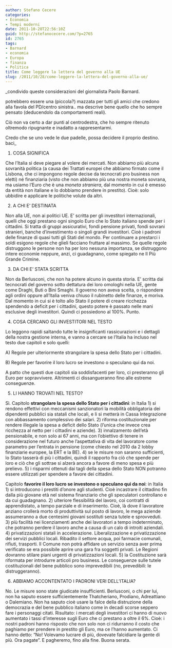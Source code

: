 ```yaml
---
author: Stefano Cecere
categories:
- Economia
- Tempi moderni
date: 2011-10-28T22:56:10Z
guid: http://stefanocecere.com/?p=2765
id: 2765
tags:
- Barnard
- economia
- Europa
- finanza
- Politica
title: Come leggere la lettera del governo alla UE
slug: /2011/10/28/come-leggere-la-lettera-del-governo-alla-ue/
---
```


_condivido queste considerazioni del giornalista Paolo Barnard.
  
potrebbero essere una (piccola?) mazzata per tutti gli amici che credono alla favola del PD/centro sinistra.. ma descrive bene quello che ho sempre pensato (deducendolo da comportamenti reali).
  
Ciò non va certo a dar punti al centrodestra, che ho sempre ritenuto oltremodo ripugnante e inadatto a rappresentarmi.
  
Credo che se uno vede le due padelle, possa decidere il proprio destino. baci_

1. COSA SIGNIFICA

Che l’Italia si deve piegare al volere dei mercati. Non abbiamo più alcuna sovranità politica (a causa dei Trattati europei che abbiamo firmato come il Lisbona, che ci impongono regole decise da tecnocrati pro business non eletti) né finanziaria (visto che non abbiamo più una nostra moneta sovrana, ma usiamo l’Euro che è una _moneta straniera_, dal momento in cui è emesso da entità non italiane e lo dobbiamo prendere in prestito). Cioè: solo ubbidire e applicare le politiche volute da altri.

2. A CHI E’ DESTINATA

Non alla UE, non ai politici UE. E’ scritta per gli investitori internazionali, quelli che oggi prestano ogni singolo Euro che lo Stato italiano spende per i cittadini. Si tratta di gruppi assicurativi, fondi pensione privati, fondi sovrani stranieri, banche d’investimento o singoli grandi investitori. Cioè i padroni delle finanze di quasi tutti gli Stati del mondo. Per continuare a prestarci i soldi esigono regole che glieli facciano fruttare al massimo. Se quelle regole distruggono le persone non ha per loro nessuna importanza, se distruggono intere economie neppure, anzi, ci guadagnano, come spiegato ne Il Più Grande Crimine.

3. DA CHI E’ STATA SCRITTA

Non da Berlusconi, che non ha potere alcuno in questa storia. E’ scritta dai tecnocrati del governo sotto dettatura dei loro omologhi nella UE, gente come Draghi, Buti o Bini Smaghi. Il governo non aveva scelta, o rispondere agli ordini oppure all’Italia veniva chiuso il rubinetto delle finanze, e moriva. Dal momento in cui si è tolto allo Stato il potere di creare ricchezza spendendo a deficit per i cittadini, questo potere è passato nelle mani esclusive degli investitori. Quindi ci possiedono al 100%. Punto.

4. COSA CERCANO GLI INVESTITORI NEL TESTO

Lo leggono rapidi saltando tutte le insignificanti rassicurazioni e i dettagli della nostra gestione interna, e vanno a cercare se l’Italia ha incluso nel testo due capitoli e solo quelli:

A) Regole per ulteriormente strangolare la spesa dello Stato per i cittadini.

B) Regole per favorire il loro lucro se investono o speculano qui da noi.

A patto che questi due capitoli sia soddisfacenti per loro, ci presteranno gli Euro per sopravvivere. Altrimenti ci dissangueranno fino alle estreme conseguenze.

5. LI HANNO TROVATI NEL TESTO?

Sì. Capitolo **strangolare la spesa dello Stato per i cittadini**: in Italia 1) si rendono effettivi con meccanismi sanzionatori la mobilità obbligatoria dei dipendenti pubblici sia statali che locali, e li si metterà in Cassa Integrazione con abbassamento complessivo dei salari. 2) riforma costituzionale per rendere illegale la spesa a deficit dello Stato (l’unica che invece crea ricchezza al netto per i cittadini e aziende). 3) innalzamento dell’età pensionabile, e non solo ai 67 anni, ma con l’obiettivo di tenere in considerazione nel futuro anche l’aspettativa di vita del lavoratore come parametro per l’entrata in pensione (come chiesto nel 2010 da 2 lobby finanziarie europee, la ERT e la BE). 4) se le misure non saranno sufficienti, lo Stato tasserà di più i cittadini, quindi il rapporto fra ciò che spende per loro e ciò che gli sottrae si alzerà ancora a favore di meno spesa e più prelievo. 5) i risparmi ottenuti dai tagli della spesa dello Stato NON potranno essere utilizzati per spendere a favore dei cittadini.

Capitolo **favorire il loro lucro se investono o speculano qui da noi**: in Italia 1) si introducono i prestiti d’onore agli studenti. Cioè incastrare il cittadino fin dalla più giovane età nel sistema finanziario che gli speculatori controllano e da cui guadagnano. 2) ulteriore flessibilità del lavoro, coi contratti di apprendistato, a tempo parziale e di inserimento. Cioè, là dove il lavoratore anziano crollerà morto di produttività sul posto di lavoro, le mega aziende assumeranno a due centesimi giovani sostituti senza tutele e sprovveduti. 3) più facilità nei licenziamenti anche dei lavoratori a tempo indeterminato, che potranno perdere il lavoro anche a causa di un calo di introiti aziendali. 4) privatizzazioni statali in accelerazione. Liberalizzazione e privatizzazione dei servizi pubblici locali. Ribadito il settore acqua, poi farmacie comunali, rifiuti, trasporti. Il Comune non potrà affidare un servizio senza aver prima verificato se era possibile aprire una gara fra soggetti privati. Le Regioni dovranno stilare piani urgenti di privatizzazioni locali. 5) la Costituzione sarà riformata per introdurre articoli pro business. Le conseguenze sulle tutele costituzionali del bene pubblico sono imprevedibili (no, prevedibili: le distruggeranno).

6. ABBIAMO ACCONTENTATO I PADRONI VERI DELL’ITALIA?

No. Le misure sono state giudicate insufficienti. Berlusconi, o chi per lui, non ha saputo essere sufficientemente Thatcheriano, Prodiano, Adreattiano o Dalemiano. Non ha saputo cioè usare la falce della distruzione della democrazia e del bene pubblico italiano come in decadi scorse seppero fare i personaggi citati. Risultato: i mercati degli investitori ci hanno di nuovo aumentato i tassi d’interesse sugli Euro che ci prestano a oltre il 6%. Cioè: i nostri padroni hanno risposto che non solo non ci ridurranno il costo che paghiamo per prendere in prestito gli Euro, ma ce l’hanno aumentato. Ci hanno detto: “No! Volevamo lucrare di più, dovevate falcidiare la gente di più. Ora pagate”. E pagheremo, fino alla fine. Buona serata.